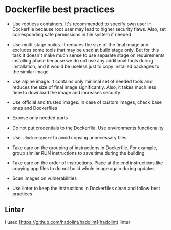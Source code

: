 # Dockerfile best practices

* Use rootless containers. It's recommended to specify own user in Dockerfile because root user may lead to higher security flaws. Also, set corresponding safe permissions in file system if needed

* Use multi-stage builds. It reduces the size of the final image and excludes some tools that may be used at build stage only. But for this task it doesn't make much sense to use separate stage on requirements installing phase because we do not use any additional tools during installation, and it would be useless just to copy installed packages to the similar image

* Use alpine image. It contains only minimal set of needed tools and reduces the size of final image significantly. Also, it takes much less time to download the image and increases security

* Use official and trusted images. In case of custom images, check base ones and Dockerfiles

* Expose only needed ports

* Do not put credentials to the Dockerfile. Use environments functionality

* Use `.dockerignore` to avoid copying unnecessary files

* Take care on the grouping of instructions in Dockerfile. For example, group similar RUN instructions to save time during the building

* Take care on the order of instructions. Place at the end instructions like copying app files to do not build whole image again during updates

* Scan images on vulnerabilities

* Use linter to keep the instructions in Dockerfiles clean and follow best practices

## Linter

I used [https://github.com/hadolint/hadolint](hadolint) linter
